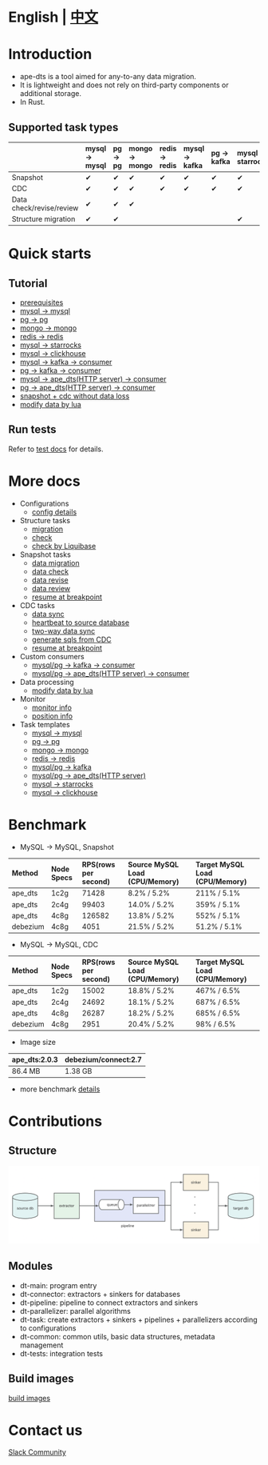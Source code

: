 
# English | [中文](README_ZH.md)

# Introduction

- ape-dts is a tool aimed for any-to-any data migration.
- It is lightweight and does not rely on third-party components or additional storage.
- In Rust.


## Supported task types
|  | mysql -> mysql | pg -> pg | mongo -> mongo | redis -> redis | mysql -> kafka | pg -> kafka| mysql -> starrocks | mysql -> clickhouse |
| :-------- | :-------- | :-------- | :-------- | :-------- | :-------- | :-------- | :-------- | :-------- |
| Snapshot | &#10004; | &#10004; | &#10004; | &#10004; | &#10004; | &#10004; | &#10004; | &#10004; |
| CDC | &#10004; | &#10004; | &#10004; | &#10004; | &#10004; | &#10004; | &#10004; | &#10004; |
| Data check/revise/review | &#10004; | &#10004; | &#10004; | | | | | |
| Structure migration | &#10004; | &#10004; | | | | | &#10004; | &#10004; |


# Quick starts

## Tutorial
- [prerequisites](./docs/en/tutorial/prerequisites.md)
- [mysql -> mysql](./docs/en/tutorial/mysql_to_mysql.md)
- [pg -> pg](./docs/en/tutorial/pg_to_pg.md)
- [mongo -> mongo](./docs/en/tutorial/mongo_to_mongo.md)
- [redis -> redis](./docs/en/tutorial/redis_to_redis.md)
- [mysql -> starrocks](./docs/en/tutorial/mysql_to_starrocks.md)
- [mysql -> clickhouse](./docs/en/tutorial/mysql_to_clickhouse.md)
- [mysql -> kafka -> consumer](./docs/en/tutorial/mysql_to_kafka_consumer.md)
- [pg -> kafka -> consumer](./docs/en/tutorial/pg_to_kafka_consumer.md)
- [mysql -> ape_dts(HTTP server) -> consumer](./docs/en/tutorial/mysql_to_http_server_consumer.md)
- [pg -> ape_dts(HTTP server) -> consumer](./docs/en/tutorial/pg_to_http_server_consumer.md)
- [snapshot + cdc without data loss](./docs/en/tutorial/snapshot_and_cdc_without_data_loss.md)
- [modify data by lua](./docs/en/tutorial/etl_by_lua.md)

## Run tests

Refer to [test docs](./dt-tests/README.md) for details.

# More docs
- Configurations
    - [config details](./docs/en/config.md)
- Structure tasks
    - [migration](./docs/en/structure/migration.md)
    - [check](./docs/en/structure/check.md)
    - [check by Liquibase](./docs/en/structure/check_by_liquibase.md)
- Snapshot tasks
    - [data migration](./docs/en/snapshot/migration.md)
    - [data check](./docs/en/snapshot/check.md)
    - [data revise](./docs/en/snapshot/revise.md)
    - [data review](./docs/en/snapshot/review.md)
    - [resume at breakpoint](./docs/en/snapshot/resume.md)
- CDC tasks
    - [data sync](./docs/en/cdc/sync.md)
    - [heartbeat to source database](./docs/en/cdc/heartbeat.md)
    - [two-way data sync](./docs/en/cdc/two_way.md)  
    - [generate sqls from CDC](./docs/en/cdc/to_sql.md)
    - [resume at breakpoint](./docs/en/cdc/resume.md)
- Custom consumers
    - [mysql/pg -> kafka -> consumer](./docs/en/consumer/kafka_consumer.md)
    - [mysql/pg -> ape_dts(HTTP server) -> consumer](./docs/en/consumer/http_consumer.md)
- Data processing
    - [modify data by lua](./docs/en/etl/lua.md)
- Monitor
    - [monitor info](./docs/en/monitor/monitor.md)
    - [position info](./docs/en/monitor/position.md)
- Task templates
    - [mysql -> mysql](./docs/templates/mysql_to_mysql.md)
    - [pg -> pg](./docs/templates/pg_to_pg.md)
    - [mongo -> mongo](./docs/templates/mongo_to_mongo.md)
    - [redis -> redis](./docs/templates/redis_to_redis.md)
    - [mysql/pg -> kafka](./docs/templates/rdb_to_kafka.md)
    - [mysql/pg -> ape_dts(HTTP server)](./docs/templates/rdb_to_http_server.md)
    - [mysql -> starrocks](./docs/templates/mysql_to_starrocks.md)
    - [mysql -> clickhouse](./docs/templates/mysql_to_clickhouse.md)

# Benchmark
- MySQL -> MySQL, Snapshot

| Method | Node Specs | RPS(rows per second) | Source MySQL Load (CPU/Memory) | Target MySQL Load (CPU/Memory) |
| :-------- | :-------- | :-------- | :-------- | :-------- | 
| ape_dts | 1c2g | 71428 | 8.2% / 5.2% | 211% / 5.1% |
| ape_dts | 2c4g | 99403 | 14.0% / 5.2% | 359% / 5.1% |
| ape_dts | 4c8g | 126582 | 13.8% / 5.2% | 552% / 5.1% |
| debezium | 4c8g |	4051 | 21.5% / 5.2% | 51.2% / 5.1% |

- MySQL -> MySQL, CDC

| Method | Node Specs | RPS(rows per second) | Source MySQL Load (CPU/Memory) | Target MySQL Load (CPU/Memory) |
| :-------- | :-------- | :-------- | :-------- | :-------- |
| ape_dts | 1c2g | 15002 | 18.8% / 5.2% | 467% / 6.5% | 
| ape_dts | 2c4g | 24692 | 18.1% / 5.2% | 687% / 6.5% | 
| ape_dts | 4c8g | 26287 | 18.2% / 5.2% | 685% / 6.5% |
| debezium | 4c8g | 2951 | 20.4% / 5.2% | 98% / 6.5% |

- Image size

| ape_dts:2.0.3	| debezium/connect:2.7 |
| :-------- | :-------- |
| 86.4 MB |	1.38 GB |

- more benchmark [details](./docs/en/benchmark.md)

# Contributions

## Structure

![Structure](docs/img/structure.png)

## Modules
- dt-main: program entry
- dt-connector: extractors + sinkers for databases
- dt-pipeline: pipeline to connect extractors and sinkers
- dt-parallelizer: parallel algorithms
- dt-task: create extractors + sinkers + pipelines + parallelizers according to configurations
- dt-common: common utils, basic data structures, metadata management
- dt-tests: integration tests

## Build images
[build images](./docs/en/build_images.md)

# Contact us

[Slack Community](https://join.slack.com/t/kubeblocks/shared_invite/zt-22cx2f84x-BPZvnLRqBOGdZ_XSjELh4Q)